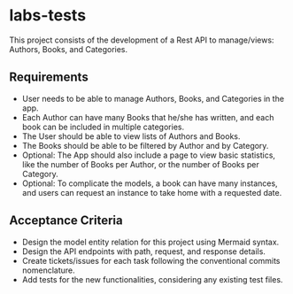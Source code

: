 
# labs-tests

This project consists of the development of a Rest API to manage/views: Authors, Books, and Categories.

## Requirements
- User needs to be able to manage Authors, Books, and Categories in the app.
- Each Author can have many Books that he/she has written, and each book can be included in multiple categories.
- The User should be able to view lists of Authors and Books.
- The Books should be able to be filtered by Author and by Category.
- Optional: The App should also include a page to view basic statistics, like the number of Books per Author, or the number of Books per Category.
- Optional: To complicate the models, a book can have many instances, and users can request an instance to take home with a requested date.

## Acceptance Criteria
- Design the model entity relation for this project using Mermaid syntax.
- Design the API endpoints with path, request, and response details.
- Create tickets/issues for each task following the conventional commits nomenclature.
- Add tests for the new functionalities, considering any existing test files.